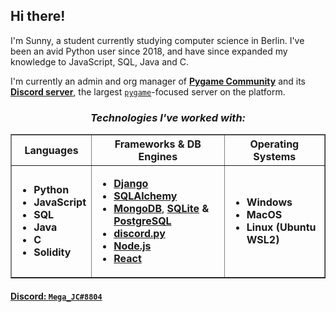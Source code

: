 ## Hi there!

I'm Sunny, a student currently studying computer science in Berlin. I've been an avid Python user since 2018, and have since expanded my knowledge to JavaScript, SQL, Java and C.


I'm currently an admin and org manager of [**Pygame Community**](https://github.com/pygame-community/) and its [**Discord server**](https://discord.com/invite/ZuB2RySPRJ), the largest [`pygame`](https://github.com/pygame/)-focused server on the platform.    


<h3 align="center"><em>Technologies I've worked with:</em></h3>
<table border="none" align=center>
  <tr>
    <th><b>Languages</b></th>
    <th><b>Frameworks & DB Engines</b></th>
    <th><b>Operating Systems</b></th>
  </tr>
  <tr>
    <td>
      <ul>
        <li><b>Python</b></li>
        <li><b>JavaScript</b></li>
        <li><b>SQL</b></li>
        <li><b>Java</b></li>
        <li><b>C</b></li>
        <li><b>Solidity</b></li>
      </ul>
    </td>
    <td>
      <ul>
        <li><b><a href="https://www.djangoproject.com/">Django</a></b></li>
        <li><b><a href="https://www.sqlalchemy.org/">SQLAlchemy</a></b></li>
        <li><b><a href="https://www.mongodb.com/">MongoDB</a></b>, <b><a href="https://www.sqlite.org/index.html">SQLite</a> & <a href="https://www.postgresql.org/">PostgreSQL</a></b></li>
        <li><b><a href="https://github.com/Rapptz/discord.py">discord.py</a></b></li>
        <li><b><a href="https://nodejs.org/">Node.js</a></b></li>
        <li><b><a href="https://reactjs.org/">React</a></b></li>
      </ul>
    </td>
    <td>
      <ul>
        <li><b>Windows</b></li>
        <li><b>MacOS</b></li>
        <li><b>Linux (Ubuntu WSL2)</b></li>
      </ul>
    </td>
  </tr>
</table>

#### [Discord: `Mega_JC#8804`](https://discord.com/users/444116866944991236)
